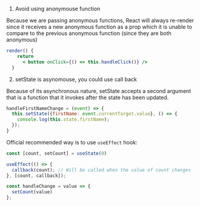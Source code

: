 1.  Avoid using anonymouse function

Because we are passing anonymous functions, React will always re-render since it receives a new anonymous function as a prop which it is unable to compare to the previous anonymous function (since they are both anonymous)

```jsx
render() { 
    return 
      < button onClick={() => this.handleClick()} /> 
  }
```

2. setState is asynomouse, you could use call back 

Because of its asynchronous nature, setState accepts a second argument that is a function that it invokes after the state has been updated.

```js
handleFirstNameChange = (event) => {
  this.setState({firstName: event.currentTarget.value}, () => {
    console.log(this.state.firstName);
  });
}
```

Official recommended way is to use `useEffect` hook:

```js
const [count, setCount] = useState(0)

useEffect(() => {
  callback(count); // Will be called when the value of count changes
}, [count, callback]);

const handleChange = value => {
  setCount(value)
};
```
